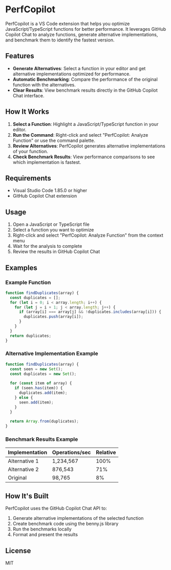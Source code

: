 # PerfCopilot

PerfCopilot is a VS Code extension that helps you optimize JavaScript/TypeScript functions for better performance. It leverages GitHub Copilot Chat to analyze functions, generate alternative implementations, and benchmark them to identify the fastest version.

## Features

- **Generate Alternatives**: Select a function in your editor and get alternative implementations optimized for performance.
- **Automatic Benchmarking**: Compare the performance of the original function with the alternatives.
- **Clear Results**: View benchmark results directly in the GitHub Copilot Chat interface.

## How It Works

1. **Select a Function**: Highlight a JavaScript/TypeScript function in your editor.
2. **Run the Command**: Right-click and select "PerfCopilot: Analyze Function" or use the command palette.
3. **Review Alternatives**: PerfCopilot generates alternative implementations of your function.
4. **Check Benchmark Results**: View performance comparisons to see which implementation is fastest.

## Requirements

- Visual Studio Code 1.85.0 or higher
- GitHub Copilot Chat extension

## Usage

1. Open a JavaScript or TypeScript file
2. Select a function you want to optimize
3. Right-click and select "PerfCopilot: Analyze Function" from the context menu
4. Wait for the analysis to complete
5. Review the results in GitHub Copilot Chat

## Examples

### Example Function

```javascript
function findDuplicates(array) {
  const duplicates = [];
  for (let i = 0; i < array.length; i++) {
    for (let j = i + 1; j < array.length; j++) {
      if (array[i] === array[j] && !duplicates.includes(array[i])) {
        duplicates.push(array[i]);
      }
    }
  }
  return duplicates;
}
```

### Alternative Implementation Example

```javascript
function findDuplicates(array) {
  const seen = new Set();
  const duplicates = new Set();
  
  for (const item of array) {
    if (seen.has(item)) {
      duplicates.add(item);
    } else {
      seen.add(item);
    }
  }
  
  return Array.from(duplicates);
}
```

### Benchmark Results Example

| Implementation | Operations/sec | Relative |
|----------------|---------------|----------|
| Alternative 1  | 1,234,567     | 100%     |
| Alternative 2  | 876,543       | 71%      |
| Original       | 98,765        | 8%       |

## How It's Built

PerfCopilot uses the GitHub Copilot Chat API to:
1. Generate alternative implementations of the selected function
2. Create benchmark code using the benny.js library
3. Run the benchmarks locally
4. Format and present the results

## License

MIT 